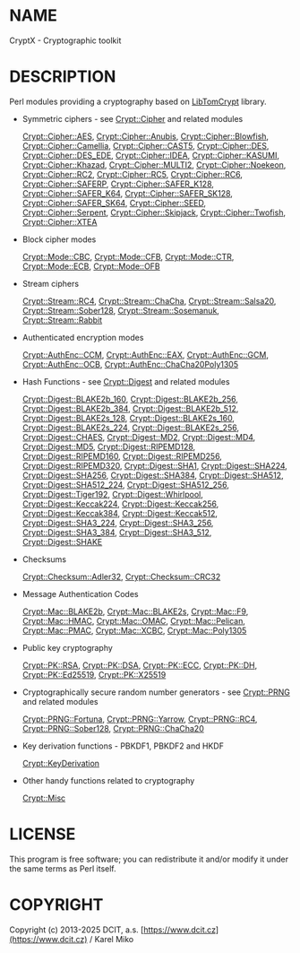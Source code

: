 # NAME

CryptX - Cryptographic toolkit

# DESCRIPTION

Perl modules providing a cryptography based on [LibTomCrypt](https://github.com/libtom/libtomcrypt) library.

- Symmetric ciphers - see [Crypt::Cipher](https://metacpan.org/pod/Crypt%3A%3ACipher) and related modules

    [Crypt::Cipher::AES](https://metacpan.org/pod/Crypt%3A%3ACipher%3A%3AAES), [Crypt::Cipher::Anubis](https://metacpan.org/pod/Crypt%3A%3ACipher%3A%3AAnubis), [Crypt::Cipher::Blowfish](https://metacpan.org/pod/Crypt%3A%3ACipher%3A%3ABlowfish), [Crypt::Cipher::Camellia](https://metacpan.org/pod/Crypt%3A%3ACipher%3A%3ACamellia), [Crypt::Cipher::CAST5](https://metacpan.org/pod/Crypt%3A%3ACipher%3A%3ACAST5), [Crypt::Cipher::DES](https://metacpan.org/pod/Crypt%3A%3ACipher%3A%3ADES),
    [Crypt::Cipher::DES\_EDE](https://metacpan.org/pod/Crypt%3A%3ACipher%3A%3ADES_EDE), [Crypt::Cipher::IDEA](https://metacpan.org/pod/Crypt%3A%3ACipher%3A%3AIDEA), [Crypt::Cipher::KASUMI](https://metacpan.org/pod/Crypt%3A%3ACipher%3A%3AKASUMI), [Crypt::Cipher::Khazad](https://metacpan.org/pod/Crypt%3A%3ACipher%3A%3AKhazad), [Crypt::Cipher::MULTI2](https://metacpan.org/pod/Crypt%3A%3ACipher%3A%3AMULTI2), [Crypt::Cipher::Noekeon](https://metacpan.org/pod/Crypt%3A%3ACipher%3A%3ANoekeon),
    [Crypt::Cipher::RC2](https://metacpan.org/pod/Crypt%3A%3ACipher%3A%3ARC2), [Crypt::Cipher::RC5](https://metacpan.org/pod/Crypt%3A%3ACipher%3A%3ARC5), [Crypt::Cipher::RC6](https://metacpan.org/pod/Crypt%3A%3ACipher%3A%3ARC6), [Crypt::Cipher::SAFERP](https://metacpan.org/pod/Crypt%3A%3ACipher%3A%3ASAFERP), [Crypt::Cipher::SAFER\_K128](https://metacpan.org/pod/Crypt%3A%3ACipher%3A%3ASAFER_K128), [Crypt::Cipher::SAFER\_K64](https://metacpan.org/pod/Crypt%3A%3ACipher%3A%3ASAFER_K64),
    [Crypt::Cipher::SAFER\_SK128](https://metacpan.org/pod/Crypt%3A%3ACipher%3A%3ASAFER_SK128), [Crypt::Cipher::SAFER\_SK64](https://metacpan.org/pod/Crypt%3A%3ACipher%3A%3ASAFER_SK64), [Crypt::Cipher::SEED](https://metacpan.org/pod/Crypt%3A%3ACipher%3A%3ASEED), [Crypt::Cipher::Serpent](https://metacpan.org/pod/Crypt%3A%3ACipher%3A%3ASerpent), [Crypt::Cipher::Skipjack](https://metacpan.org/pod/Crypt%3A%3ACipher%3A%3ASkipjack),
    [Crypt::Cipher::Twofish](https://metacpan.org/pod/Crypt%3A%3ACipher%3A%3ATwofish), [Crypt::Cipher::XTEA](https://metacpan.org/pod/Crypt%3A%3ACipher%3A%3AXTEA)

- Block cipher modes

    [Crypt::Mode::CBC](https://metacpan.org/pod/Crypt%3A%3AMode%3A%3ACBC), [Crypt::Mode::CFB](https://metacpan.org/pod/Crypt%3A%3AMode%3A%3ACFB), [Crypt::Mode::CTR](https://metacpan.org/pod/Crypt%3A%3AMode%3A%3ACTR), [Crypt::Mode::ECB](https://metacpan.org/pod/Crypt%3A%3AMode%3A%3AECB), [Crypt::Mode::OFB](https://metacpan.org/pod/Crypt%3A%3AMode%3A%3AOFB)

- Stream ciphers

    [Crypt::Stream::RC4](https://metacpan.org/pod/Crypt%3A%3AStream%3A%3ARC4), [Crypt::Stream::ChaCha](https://metacpan.org/pod/Crypt%3A%3AStream%3A%3AChaCha), [Crypt::Stream::Salsa20](https://metacpan.org/pod/Crypt%3A%3AStream%3A%3ASalsa20), [Crypt::Stream::Sober128](https://metacpan.org/pod/Crypt%3A%3AStream%3A%3ASober128),
    [Crypt::Stream::Sosemanuk](https://metacpan.org/pod/Crypt%3A%3AStream%3A%3ASosemanuk), [Crypt::Stream::Rabbit](https://metacpan.org/pod/Crypt%3A%3AStream%3A%3ARabbit)

- Authenticated encryption modes

    [Crypt::AuthEnc::CCM](https://metacpan.org/pod/Crypt%3A%3AAuthEnc%3A%3ACCM), [Crypt::AuthEnc::EAX](https://metacpan.org/pod/Crypt%3A%3AAuthEnc%3A%3AEAX), [Crypt::AuthEnc::GCM](https://metacpan.org/pod/Crypt%3A%3AAuthEnc%3A%3AGCM), [Crypt::AuthEnc::OCB](https://metacpan.org/pod/Crypt%3A%3AAuthEnc%3A%3AOCB), [Crypt::AuthEnc::ChaCha20Poly1305](https://metacpan.org/pod/Crypt%3A%3AAuthEnc%3A%3AChaCha20Poly1305)

- Hash Functions - see [Crypt::Digest](https://metacpan.org/pod/Crypt%3A%3ADigest) and related modules

    [Crypt::Digest::BLAKE2b\_160](https://metacpan.org/pod/Crypt%3A%3ADigest%3A%3ABLAKE2b_160), [Crypt::Digest::BLAKE2b\_256](https://metacpan.org/pod/Crypt%3A%3ADigest%3A%3ABLAKE2b_256), [Crypt::Digest::BLAKE2b\_384](https://metacpan.org/pod/Crypt%3A%3ADigest%3A%3ABLAKE2b_384), [Crypt::Digest::BLAKE2b\_512](https://metacpan.org/pod/Crypt%3A%3ADigest%3A%3ABLAKE2b_512),
    [Crypt::Digest::BLAKE2s\_128](https://metacpan.org/pod/Crypt%3A%3ADigest%3A%3ABLAKE2s_128), [Crypt::Digest::BLAKE2s\_160](https://metacpan.org/pod/Crypt%3A%3ADigest%3A%3ABLAKE2s_160), [Crypt::Digest::BLAKE2s\_224](https://metacpan.org/pod/Crypt%3A%3ADigest%3A%3ABLAKE2s_224), [Crypt::Digest::BLAKE2s\_256](https://metacpan.org/pod/Crypt%3A%3ADigest%3A%3ABLAKE2s_256),
    [Crypt::Digest::CHAES](https://metacpan.org/pod/Crypt%3A%3ADigest%3A%3ACHAES), [Crypt::Digest::MD2](https://metacpan.org/pod/Crypt%3A%3ADigest%3A%3AMD2), [Crypt::Digest::MD4](https://metacpan.org/pod/Crypt%3A%3ADigest%3A%3AMD4), [Crypt::Digest::MD5](https://metacpan.org/pod/Crypt%3A%3ADigest%3A%3AMD5), [Crypt::Digest::RIPEMD128](https://metacpan.org/pod/Crypt%3A%3ADigest%3A%3ARIPEMD128), [Crypt::Digest::RIPEMD160](https://metacpan.org/pod/Crypt%3A%3ADigest%3A%3ARIPEMD160),
    [Crypt::Digest::RIPEMD256](https://metacpan.org/pod/Crypt%3A%3ADigest%3A%3ARIPEMD256), [Crypt::Digest::RIPEMD320](https://metacpan.org/pod/Crypt%3A%3ADigest%3A%3ARIPEMD320), [Crypt::Digest::SHA1](https://metacpan.org/pod/Crypt%3A%3ADigest%3A%3ASHA1), [Crypt::Digest::SHA224](https://metacpan.org/pod/Crypt%3A%3ADigest%3A%3ASHA224), [Crypt::Digest::SHA256](https://metacpan.org/pod/Crypt%3A%3ADigest%3A%3ASHA256), [Crypt::Digest::SHA384](https://metacpan.org/pod/Crypt%3A%3ADigest%3A%3ASHA384),
    [Crypt::Digest::SHA512](https://metacpan.org/pod/Crypt%3A%3ADigest%3A%3ASHA512), [Crypt::Digest::SHA512\_224](https://metacpan.org/pod/Crypt%3A%3ADigest%3A%3ASHA512_224), [Crypt::Digest::SHA512\_256](https://metacpan.org/pod/Crypt%3A%3ADigest%3A%3ASHA512_256), [Crypt::Digest::Tiger192](https://metacpan.org/pod/Crypt%3A%3ADigest%3A%3ATiger192), [Crypt::Digest::Whirlpool](https://metacpan.org/pod/Crypt%3A%3ADigest%3A%3AWhirlpool),
    [Crypt::Digest::Keccak224](https://metacpan.org/pod/Crypt%3A%3ADigest%3A%3AKeccak224), [Crypt::Digest::Keccak256](https://metacpan.org/pod/Crypt%3A%3ADigest%3A%3AKeccak256), [Crypt::Digest::Keccak384](https://metacpan.org/pod/Crypt%3A%3ADigest%3A%3AKeccak384), [Crypt::Digest::Keccak512](https://metacpan.org/pod/Crypt%3A%3ADigest%3A%3AKeccak512),
    [Crypt::Digest::SHA3\_224](https://metacpan.org/pod/Crypt%3A%3ADigest%3A%3ASHA3_224), [Crypt::Digest::SHA3\_256](https://metacpan.org/pod/Crypt%3A%3ADigest%3A%3ASHA3_256), [Crypt::Digest::SHA3\_384](https://metacpan.org/pod/Crypt%3A%3ADigest%3A%3ASHA3_384), [Crypt::Digest::SHA3\_512](https://metacpan.org/pod/Crypt%3A%3ADigest%3A%3ASHA3_512), [Crypt::Digest::SHAKE](https://metacpan.org/pod/Crypt%3A%3ADigest%3A%3ASHAKE)

- Checksums

    [Crypt::Checksum::Adler32](https://metacpan.org/pod/Crypt%3A%3AChecksum%3A%3AAdler32), [Crypt::Checksum::CRC32](https://metacpan.org/pod/Crypt%3A%3AChecksum%3A%3ACRC32)

- Message Authentication Codes

    [Crypt::Mac::BLAKE2b](https://metacpan.org/pod/Crypt%3A%3AMac%3A%3ABLAKE2b), [Crypt::Mac::BLAKE2s](https://metacpan.org/pod/Crypt%3A%3AMac%3A%3ABLAKE2s), [Crypt::Mac::F9](https://metacpan.org/pod/Crypt%3A%3AMac%3A%3AF9), [Crypt::Mac::HMAC](https://metacpan.org/pod/Crypt%3A%3AMac%3A%3AHMAC), [Crypt::Mac::OMAC](https://metacpan.org/pod/Crypt%3A%3AMac%3A%3AOMAC),
    [Crypt::Mac::Pelican](https://metacpan.org/pod/Crypt%3A%3AMac%3A%3APelican), [Crypt::Mac::PMAC](https://metacpan.org/pod/Crypt%3A%3AMac%3A%3APMAC), [Crypt::Mac::XCBC](https://metacpan.org/pod/Crypt%3A%3AMac%3A%3AXCBC), [Crypt::Mac::Poly1305](https://metacpan.org/pod/Crypt%3A%3AMac%3A%3APoly1305)

- Public key cryptography

    [Crypt::PK::RSA](https://metacpan.org/pod/Crypt%3A%3APK%3A%3ARSA), [Crypt::PK::DSA](https://metacpan.org/pod/Crypt%3A%3APK%3A%3ADSA), [Crypt::PK::ECC](https://metacpan.org/pod/Crypt%3A%3APK%3A%3AECC), [Crypt::PK::DH](https://metacpan.org/pod/Crypt%3A%3APK%3A%3ADH), [Crypt::PK::Ed25519](https://metacpan.org/pod/Crypt%3A%3APK%3A%3AEd25519), [Crypt::PK::X25519](https://metacpan.org/pod/Crypt%3A%3APK%3A%3AX25519)

- Cryptographically secure random number generators - see [Crypt::PRNG](https://metacpan.org/pod/Crypt%3A%3APRNG) and related modules

    [Crypt::PRNG::Fortuna](https://metacpan.org/pod/Crypt%3A%3APRNG%3A%3AFortuna), [Crypt::PRNG::Yarrow](https://metacpan.org/pod/Crypt%3A%3APRNG%3A%3AYarrow), [Crypt::PRNG::RC4](https://metacpan.org/pod/Crypt%3A%3APRNG%3A%3ARC4), [Crypt::PRNG::Sober128](https://metacpan.org/pod/Crypt%3A%3APRNG%3A%3ASober128), [Crypt::PRNG::ChaCha20](https://metacpan.org/pod/Crypt%3A%3APRNG%3A%3AChaCha20)

- Key derivation functions - PBKDF1, PBKDF2 and HKDF

    [Crypt::KeyDerivation](https://metacpan.org/pod/Crypt%3A%3AKeyDerivation)

- Other handy functions related to cryptography

    [Crypt::Misc](https://metacpan.org/pod/Crypt%3A%3AMisc)

# LICENSE

This program is free software; you can redistribute it and/or modify it under the same terms as Perl itself.

# COPYRIGHT

Copyright (c) 2013-2025 DCIT, a.s. [https://www.dcit.cz](https://www.dcit.cz) / Karel Miko
